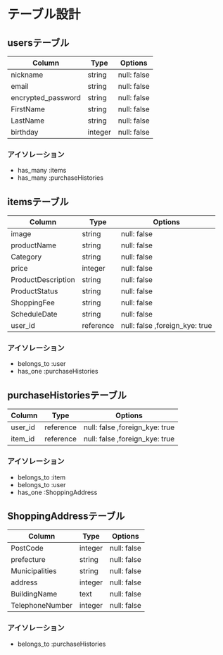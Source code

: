# テーブル設計

## usersテーブル
|Column            |Type    |Options     |  
|------------------|--------|------------|
|nickname          |string  |null: false |
|email             |string  |null: false |
|encrypted_password|string  |null: false |
|FirstName         |string  |null: false |
|LastName          |string  |null: false |
|birthday          |integer |null: false |

### アイソレーション
- has_many :items
- has_many :purchaseHistories

## itemsテーブル
|Column            |Type     |Options                         |  
|------------------|---------|--------------------------------|
|image             |string   |null: false                     |
|productName       |string   |null: false                     |
|Category          |string   |null: false                     |
|price             |integer  |null: false                     |
|ProductDescription|string   |null: false                     |
|ProductStatus     |string   |null: false                     |
|ShoppingFee       |string   |null: false                     |
|ScheduleDate      |string   |null: false                     |
|user_id           |reference|null: false ,foreign_kye: true  |

### アイソレーション
- belongs_to :user
- has_one :purchaseHistories

## purchaseHistoriesテーブル
|Column            |Type     |Options                         |  
|------------------|---------|--------------------------------|
|user_id           |reference|null: false ,foreign_kye: true  |
|item_id           |reference|null: false ,foreign_kye: true  |

### アイソレーション
- belongs_to :item
- belongs_to :user
- has_one :ShoppingAddress

## ShoppingAddressテーブル
|Column            |Type     |Options                         |  
|------------------|---------|--------------------------------|
|PostCode          |integer  |null: false                     |
|prefecture        |string   |null: false                     |
|Municipalities    |string   |null: false                     |
|address           |integer  |null: false                     |
|BuildingName      |text     |null: false                     |
|TelephoneNumber   |integer  |null: false                     |

### アイソレーション
- belongs_to :purchaseHistories